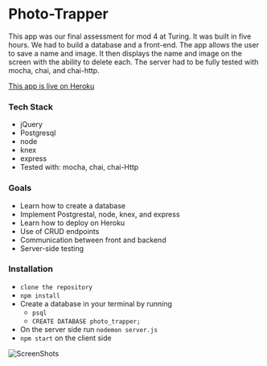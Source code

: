 # Photo-Trapper

This app was our final assessment for mod 4 at Turing. It was built in five hours. We had to build a database and a front-end. The app allows the user to save a name and image. It then displays the name and image on the screen with the ability to delete each. The server had to be fully tested with mocha, chai, and chai-http. 

[This app is live on Heroku](https://phan-photo-tracker.herokuapp.com/)

### Tech Stack 

- jQuery
- Postgresql
- node
- knex
- express
- Tested with: mocha, chai, chai-Http

### Goals

- Learn how to create a database
- Implement Postgrestal, node, knex, and express
- Learn how to deploy on Heroku
- Use of CRUD endpoints
- Communication between front and backend
- Server-side testing

### Installation

- `clone the repository`
- `npm install`
- Create a database in your terminal by running
  - `psql`
  - `CREATE DATABASE photo_trapper;`
- On the server side run `nodemon server.js`
- `npm start` on the client side

![ScreenShots](https://scontent-dfw5-1.xx.fbcdn.net/v/t1.0-9/34135102_10216963447781895_3520237495964925952_o.jpg?_nc_cat=0&oh=a3d179591e13b4c3768dbcc07017e390&oe=5BBD616E)
